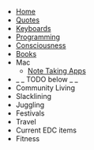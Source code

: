 * [Home](/)
* [Quotes](quotes.md)
* [Keyboards](keyboards.md)
* [Programming](programming.md)
* [Consciousness](consciousness.md)
* [Books](books.md)
* Mac
    * [Note Taking Apps](mac/note-taking-apps.md)
* _ _ TODO below _ _  
* Community Living
* Slacklining
* Juggling
* Festivals
* Travel
* Current EDC items
* Fitness